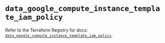 # `data_google_compute_instance_template_iam_policy`

Refer to the Terraform Registry for docs: [`data_google_compute_instance_template_iam_policy`](https://registry.terraform.io/providers/hashicorp/google-beta/6.48.0/docs/data-sources/google_compute_instance_template_iam_policy).
